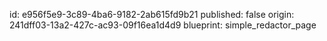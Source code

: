 id: e956f5e9-3c89-4ba6-9182-2ab615fd9b21
published: false
origin: 241dff03-13a2-427c-ac93-09f16ea1d4d9
blueprint: simple_redactor_page
